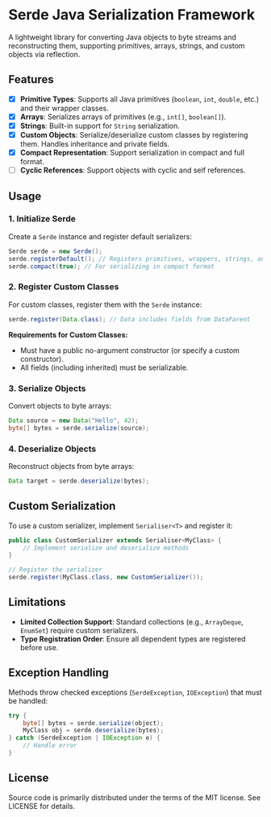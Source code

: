 # Serde Java Serialization Framework

A lightweight library for converting Java objects to byte streams and reconstructing them, supporting primitives, arrays, strings, and custom objects via reflection.

## Features

- [x] **Primitive Types**: Supports all Java primitives (`boolean`, `int`, `double`, etc.) and their wrapper classes.
- [x] **Arrays**: Serializes arrays of primitives (e.g., `int[]`, `boolean[]`).
- [x] **Strings**: Built-in support for `String` serialization.
- [x] **Custom Objects**: Serialize/deserialize custom classes by registering them. Handles inheritance and private fields.
- [x] **Compact Representation**: Support serialization in compact and full format.
- [ ] **Cyclic References**: Support objects with cyclic and self references.

## Usage

### 1. Initialize Serde

Create a `Serde` instance and register default serializers:

```java
Serde serde = new Serde();
serde.registerDefault(); // Registers primitives, wrappers, strings, and arrays
serde.compact(true); // For serializing in compact format
```

### 2. Register Custom Classes

For custom classes, register them with the `Serde` instance:

```java
serde.register(Data.class); // Data includes fields from DataParent
```

**Requirements for Custom Classes:**
- Must have a public no-argument constructor (or specify a custom constructor).
- All fields (including inherited) must be serializable.

### 3. Serialize Objects

Convert objects to byte arrays:

```java
Data source = new Data("Hello", 42);
byte[] bytes = serde.serialize(source);
```

### 4. Deserialize Objects

Reconstruct objects from byte arrays:

```java
Data target = serde.deserialize(bytes);
```

## Custom Serialization

To use a custom serializer, implement `Serialiser<T>` and register it:

```java
public class CustomSerializer extends Serialiser<MyClass> {
    // Implement serialize and deserialize methods
}

// Register the serializer
serde.register(MyClass.class, new CustomSerializer());
```

## Limitations

- **Limited Collection Support**: Standard collections (e.g., `ArrayDeque`, `EnumSet`) require custom serializers.
- **Type Registration Order**: Ensure all dependent types are registered before use.

## Exception Handling

Methods throw checked exceptions (`SerdeException`, `IOException`) that must be handled:

```java
try {
    byte[] bytes = serde.serialize(object);
    MyClass obj = serde.deserialize(bytes);
} catch (SerdeException | IOException e) {
    // Handle error
}
```

## License

Source code is primarily distributed under the terms of the MIT license. See LICENSE for details.
